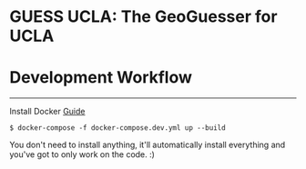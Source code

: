 # GUESS UCLA: The GeoGuesser for UCLA

# Development Workflow
____

Install Docker [Guide](https://docs.docker.com/engine/install/)

```shell
$ docker-compose -f docker-compose.dev.yml up --build 
```

You don't need to install anything, it'll automatically install everything and you've got to only work on the code. :)
